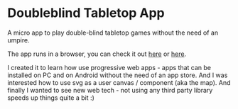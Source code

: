 # Doubleblind Tabletop App
A micro app to play double-blind tabletop games without the need of an umpire.

The app runs in a browser, you can check it out [here](https://dasmuli.github.io/Doubleblind/index.html) or [here](https://zerozerozero.dd-dns.de/DB/index.html).

I created it to learn how use progressive web apps - apps that can
be installed on PC and on Android without the need of an app store. And I was interested how to use svg as a user canvas / component (aka the map). And finally I wanted to see new web tech - not using any third party library speeds up things quite a bit :) 
